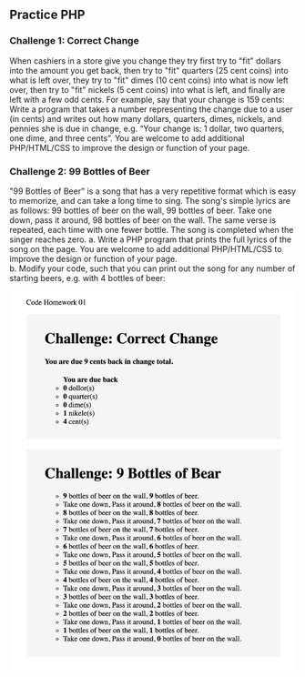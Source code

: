 ## Practice PHP

### Challenge 1: Correct Change
When cashiers in a store give you change they try first try to "fit" dollars into the amount you get back, then try to "fit" quarters (25 cent coins) into what is left over, they try to "fit" dimes (10 cent coins) into what is now left over, then try to "fit" nickels (5 cent coins) into what is left, and finally are left with a few odd cents. For example, say that your change is 159 cents:
Write a program that takes a number representing the change due to a user (in cents) and writes out how many dollars, quarters, dimes, nickels, and pennies she is due in change, e.g. “Your change is: 1 dollar, two quarters, one dime, and three cents”.  You are welcome to add additional PHP/HTML/CSS to improve the design or function of your page.

### Challenge 2: 99 Bottles of Beer
"99 Bottles of Beer" is a song that has a very repetitive format which is easy to memorize, and can take a long time to sing. The song's simple lyrics are as follows:
99 bottles of beer on the wall, 99 bottles of beer. Take one down, pass it around, 98 bottles of beer on the wall.
The same verse is repeated, each time with one fewer bottle. The song is completed when the singer reaches zero.
a. Write a PHP program that prints the full lyrics of the song on the page. You are welcome to add additional PHP/HTML/CSS to improve the design or function of your page.  
b. Modify your code, such that you can print out the song for any number of starting beers, e.g. with 4 bottles of beer:

![hw1.png](hw1.png)
